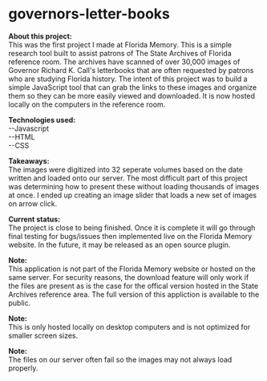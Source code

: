 # governors-letter-books
<b>About this project:</b><br/> 
This was the first project I made at Florida Memory. This is a simple research tool built to assist patrons of The State Archives of Florida reference room. The archives have scanned of over 30,000 images of Governor Richard K. Call's letterbooks that are often requested by patrons who are studying Florida history. The intent of this project was to build a simple JavaScript tool that can grab the links to these images and organize them so they can be more easily viewed and downloaded. It is now hosted locally on the computers in the reference room.



<b>Technologies used:</b><br/> 
--Javascript<br/>
--HTML<br/>
--CSS<br/>

<b>Takeaways:</b><br/> 
The images were digitized into 32 seperate volumes based on the date written and loaded onto our server. The most difficult part of this project was determining how to present these without loading thousands of images at once. I ended up creating an image slider that loads a new set of images on arrow click.

<b>Current status:</b><br/> 
The project is close to being finished. Once it is complete it will go through final testing for bugs/issues then implemented live on the Florida Memory website. In the future, it may be released as an open source plugin.

<b>Note:</b><br/> 
This application is not part of the Florida Memory website or hosted on the same server. For security reasons, the download feature will only work if the files are present as is the case for the offical version hosted in the State Archives reference area. The full version of this appliction is available to the public.

<b>Note:</b><br/> 
This is only hosted locally on desktop computers and is not optimized for smaller screen sizes.

<b>Note:</b><br/> 
The files on our server often fail so the images may not always load properly.

